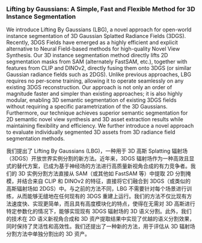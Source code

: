 ### Lifting by Gaussians: A Simple, Fast and Flexible Method for 3D Instance Segmentation

We introduce Lifting By Gaussians (LBG), a novel approach for open-world instance segmentation of 3D Gaussian Splatted Radiance Fields (3DGS). Recently, 3DGS Fields have emerged as a highly efficient and explicit alternative to Neural Field-based methods for high-quality Novel View Synthesis. Our 3D instance segmentation method directly lifts 2D segmentation masks from SAM (alternately FastSAM, etc.), together with features from CLIP and DINOv2, directly fusing them onto 3DGS (or similar Gaussian radiance fields such as 2DGS). Unlike previous approaches, LBG requires no per-scene training, allowing it to operate seamlessly on any existing 3DGS reconstruction. Our approach is not only an order of magnitude faster and simpler than existing approaches; it is also highly modular, enabling 3D semantic segmentation of existing 3DGS fields without requiring a specific parametrization of the 3D Gaussians. Furthermore, our technique achieves superior semantic segmentation for 2D semantic novel view synthesis and 3D asset extraction results while maintaining flexibility and efficiency. We further introduce a novel approach to evaluate individually segmented 3D assets from 3D radiance field segmentation methods.

我们提出了 Lifting By Gaussians (LBG)，一种用于 3D 高斯 Splatting 辐射场（3DGS）开放世界实例分割的新方法。近年来，3DGS 辐射场作为一种高效且显式的替代方案，已成为基于神经场的方法进行高质量新视角合成的有力竞争者。我们的 3D 实例分割方法直接从 SAM（或其他如 FastSAM 等）中提取 2D 分割掩模，并结合来自 CLIP 和 DINOv2 的特征，直接将它们融合到 3DGS（或类似的高斯辐射场如 2DGS）中。与之前的方法不同，LBG 不需要针对每个场景进行训练，从而能够无缝地在任何现有的 3DGS 重建上运行。我们的方法不仅比现有方法速度快、实现更简单，而且具有高度模块化的特点，使得在无需对 3D 高斯进行特定参数化的情况下，能够实现现有 3DGS 辐射场的 3D 语义分割。此外，我们的技术在 2D 语义新视角合成和 3D 资产提取结果中实现了优越的语义分割效果，同时保持了灵活性和高效性。我们还提出了一种新的方法，用于评估从 3D 辐射场分割方法中单独分割出的 3D 资产。
